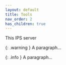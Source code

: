 ```yaml
---
layout: default
title: Tools
nav_order: 2
has_children: true
---
```


This IPS server

{: .warning }
A paragraph...

{: .info }
A paragraph...

